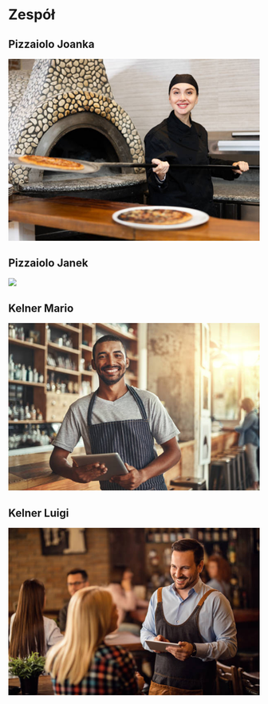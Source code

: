 # Zespół

## Pizzaiolo Joanka
<img src = IMG/pizzaiolojoanka.jpg>

## Pizzaiolo Janek
<img src = IMG/pizzaiolo janek.jpg>

## Kelner Mario
<img src = IMG/mario.jpg>

## Kelner Luigi
<img src = IMG/luigi.jpg>
